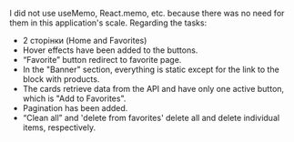 I did not use useMemo, React.memo, etc. because there was no need for them in this application's scale.
Regarding the tasks:
- 2 сторінки (Home and Favorites)
- Hover effects have been added to the buttons.
- “Favorite” button redirect to favorite page.
- In the "Banner" section, everything is static except for the link to the block with products.
- The cards retrieve data from the API and have only one active button, which is "Add to Favorites".
- Pagination has been added.
- “Clean all” and 'delete from favorites' delete all and delete individual items, respectively. 